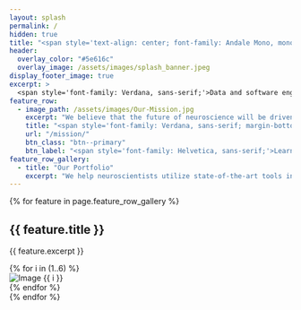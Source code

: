 ```yaml
---
layout: splash
permalink: /
hidden: true
title: "<span style='text-align: center; font-family: Andale Mono, monospace; font-stretch: ultra-condensed; margin-bottom: 10px; font-weight: normal;'>CATALYST</span><br><span style='text-align: center; font-family: Arial, sans-serif;'>NEURO</span>"
header:
  overlay_color: "#5e616c"
  overlay_image: /assets/images/splash_banner.jpeg
display_footer_image: true
excerpt: >
  <span style='font-family: Verdana, sans-serif;'>Data and software engineering solutions<br />for neuroscience labs</span>
feature_row:
  - image_path: /assets/images/Our-Mission.jpg 
    excerpt: "We believe that the future of neuroscience will be driven by collaboration between labs. Our mission is to develop channels of communication and distribution of resources between labs to enable exponential growth and innovation. We are at the forefront of this effort, shaping the way data, analysis and visualization tools are standardized and shared across the international community of systems neuroscientists. We ensure that these tools accelerate scientific discovery by working in parallel with neuroscientists and work with them to enhance the tools they already use."
    title: "<span style='font-family: Verdana, sans-serif; margin-bottom: 10px; font-weight: normal;'>Our <b>Mission</b></span>"
    url: "/mission/"
    btn_class: "btn--primary"
    btn_label: "<span style='font-family: Helvetica, sans-serif;'>Learn more</span>"
feature_row_gallery:
  - title: "Our Portfolio"
    excerpt: "We help neuroscientists utilize state-of-the-art tools in data analysis, visualization, organization, sharing, and publishing."
---
```


{% for feature in page.feature_row_gallery %}
  <div class="feature-row">
    <h2>{{ feature.title }}</h2>
    <p>{{ feature.excerpt }}</p>
    <div class="image-grid">
      {% for i in (1..6) %}
        <div class="image-grid-item">
          <img src="{{ '/assets/images/portfolio/slide-' | append: i | append: '.jpg' }}" alt="Image {{ i }}">
        </div>
      {% endfor %}
    </div>
  </div>
{% endfor %}
